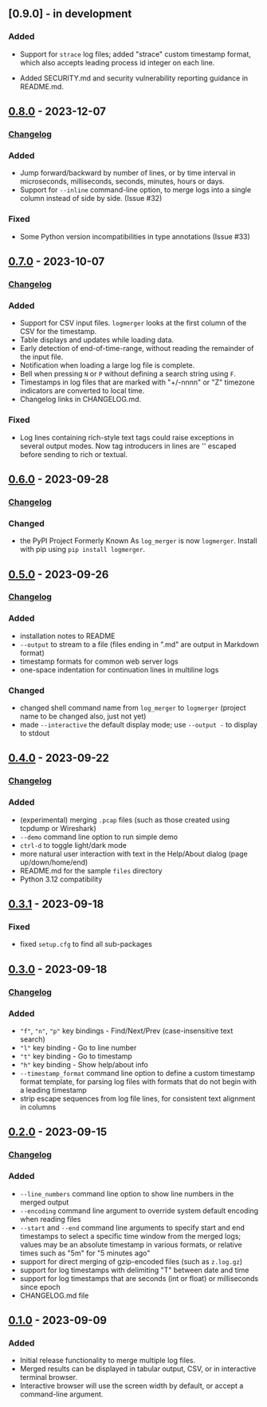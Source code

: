 ## [0.9.0] - in development

[//]: # (### [Changelog][0.9.0-changes])

### Added

- Support for `strace` log files; added "strace" custom timestamp format, which also accepts leading process id
  integer on each line.

- Added SECURITY.md and security vulnerability reporting guidance in README.md.


## [0.8.0] - 2023-12-07

### [Changelog][0.8.0-changes]

### Added

- Jump forward/backward by number of lines, or by time interval in microseconds, milliseconds, seconds, minutes, hours or days.
- Support for `--inline` command-line option, to merge logs into a single column instead of side by side. (Issue #32)

### Fixed

- Some Python version incompatibilities in type annotations (Issue #33)


## [0.7.0] - 2023-10-07

### [Changelog][0.7.0-changes]

### Added

- Support for CSV input files. `logmerger` looks at the first column of the CSV for the timestamp.
- Table displays and updates while loading data.
- Early detection of end-of-time-range, without reading the remainder of the input file.
- Notification when loading a large log file is complete.
- Bell when pressing `N` or `P` without defining a search string using `F`.
- Timestamps in log files that are marked with "+/-nnnn" or "Z" timezone indicators are converted to local time.
- Changelog links in CHANGELOG.md.

### Fixed

- Log lines containing rich-style text tags could raise exceptions in several output modes. Now tag introducers
  in lines are '\' escaped before sending to rich or textual.


## [0.6.0] - 2023-09-28

### [Changelog][0.6.0-changes]

### Changed

- the PyPI Project Formerly Known As `log_merger` is now `logmerger`. Install with pip using `pip install logmerger`.


## [0.5.0] - 2023-09-26

### [Changelog][0.5.0-changes]

### Added

- installation notes to README
- `--output` to stream to a file (files ending in ".md" are output in Markdown format)
- timestamp formats for common web server logs
- one-space indentation for continuation lines in multiline logs

### Changed

- changed shell command name from `log_merger` to `logmerger` (project name to be changed also, just not yet)
- made `--interactive` the default display mode; use `--output -` to display to stdout


## [0.4.0] - 2023-09-22

### [Changelog][0.4.0-changes]

### Added

- (experimental) merging `.pcap` files (such as those created using tcpdump or Wireshark)
- `--demo` command line option to run simple demo
- `ctrl-d` to toggle light/dark mode
- more natural user interaction with text in the Help/About dialog (page up/down/home/end)
- README.md for the sample `files` directory
- Python 3.12 compatibility


## [0.3.1] - 2023-09-18

### Fixed

- fixed `setup.cfg` to find all sub-packages


## [0.3.0] - 2023-09-18

### [Changelog][0.3.0-changes]

### Added

- `"f"`, `"n"`, `"p"` key bindings - Find/Next/Prev (case-insensitive text search)
- `"l"` key binding - Go to line number
- `"t"` key binding - Go to timestamp
- `"h"` key binding - Show help/about info
- `--timestamp_format` command line option to define a custom timestamp format template,
  for parsing log files with formats that do not begin with a leading timestamp
- strip escape sequences from log file lines, for consistent text alignment in columns


## [0.2.0] - 2023-09-15

### [Changelog][0.2.0-changes]

### Added

- `--line_numbers` command line option to show line numbers in the merged output
- `--encoding` command line argument to override system default encoding when reading files
- `--start` and `--end` command line arguments to specify start and end timestamps to select a
  specific time window from the merged logs; values may be an absolute timestamp in various 
  formats, or relative times such as "5m" for "5 minutes ago"
- support for direct merging of gzip-encoded files (such as `z.log.gz`)
- support for log timestamps with delimiting "T" between date and time
- support for log timestamps that are seconds (int or float) or milliseconds since epoch
- CHANGELOG.md file


## [0.1.0] - 2023-09-09

### Added

- Initial release functionality to merge multiple log files.
- Merged results can be displayed in tabular output, CSV, or in interactive terminal browser.
- Interactive browser will use the screen width by default, or accept a command-line argument.


[0.8.0]: https://github.com/ptmcg/log_merger/releases/tag/v0.8.0
[0.7.0]: https://github.com/ptmcg/log_merger/releases/tag/v0.7.0
[0.6.0]: https://github.com/ptmcg/log_merger/releases/tag/v0.6.0
[0.5.0]: https://github.com/ptmcg/log_merger/releases/tag/v0.5.0
[0.4.0]: https://github.com/ptmcg/log_merger/releases/tag/v0.4.0
[0.3.1]: https://github.com/ptmcg/log_merger/releases/tag/v0.3.1
[0.3.0]: https://github.com/ptmcg/log_merger/releases/tag/v0.3.0
[0.2.0]: https://github.com/ptmcg/log_merger/releases/tag/v0.2.0
[0.1.0]: https://github.com/ptmcg/log_merger/releases/tag/v0.1.0

[//]: # ([0.9.0-changes]: https://github.com/ptmcg/log_merger/compare/v0.8.0...main)
[0.8.0-changes]: https://github.com/ptmcg/log_merger/compare/v0.7.0...v0.8.0
[0.7.0-changes]: https://github.com/ptmcg/log_merger/compare/v0.6.0...v0.7.0
[0.6.0-changes]: https://github.com/ptmcg/log_merger/compare/v0.5.0...v0.6.0
[0.5.0-changes]: https://github.com/ptmcg/log_merger/compare/v0.4.0...v0.5.0
[0.4.0-changes]: https://github.com/ptmcg/log_merger/compare/v0.3.1...v0.4.0
[0.3.1-changes]: https://github.com/ptmcg/log_merger/compare/v0.3.0...v0.3.1
[0.3.0-changes]: https://github.com/ptmcg/log_merger/compare/v0.2.0...v0.3.0
[0.2.0-changes]: https://github.com/ptmcg/log_merger/compare/v0.1.0...v0.2.0
